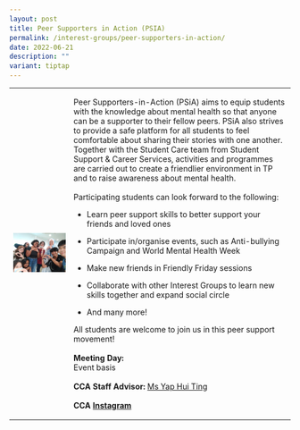 ```yaml
---
layout: post
title: Peer Supporters in Action (PSIA)
permalink: /interest-groups/peer-supporters-in-action/
date: 2022-06-21
description: ""
variant: tiptap
---
```

<table style="minWidth: 50px">
<colgroup>
<col>
<col>
</colgroup>
<tbody>
<tr>
<td rowspan="1" colspan="1">
<div class="isomer-image-wrapper">
<img style="width: 100%" height="auto" width="100%" alt="" src="/images/Interest Groups/PSiA.jpg">
</div>
</td>
<td rowspan="1" colspan="1">
<p>Peer Supporters-in-Action (PSiA) aims to equip students with the knowledge
about mental health so that anyone can be a supporter to their fellow peers.
PSiA also strives to provide a safe platform for all students to feel comfortable
about sharing their stories with one another. Together with the Student
Care team from Student Support &amp; Career Services, activities and programmes
are carried out to create a friendlier environment in TP and to raise awareness
about mental health.
<br>
<br>Participating students can look forward to the following:
<br>
</p>
<ul data-tight="true" class="tight">
<li>
<p>Learn peer support skills to better support your friends and loved ones</p>
</li>
<li>
<p>Participate in/organise events, such as Anti-bullying Campaign and World
Mental Health Week</p>
</li>
<li>
<p>Make new friends in Friendly Friday sessions</p>
</li>
<li>
<p>Collaborate with other Interest Groups to learn new skills together and
expand social circle</p>
</li>
<li>
<p>And many more!</p>
</li>
</ul>
<p>All students are welcome to join us in this peer support movement!
<br>
<br><strong>Meeting Day:</strong> 
<br>Event basis
<br>
<br><strong>CCA Staff Advisor:</strong>  <a href="mailto:Yap_Hui_Ting@tp.edu.sg" rel="noopener noreferrer nofollow" target="_blank">Ms Yap Hui Ting</a>
<br>
<br><strong>CCA <a href="https://www.instagram.com/tp.psia/" rel="noopener noreferrer nofollow" target="_blank">Instagram</a></strong>
</p>
</td>
</tr>
</tbody>
</table>
<p></p>